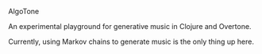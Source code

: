 AlgoTone

An experimental playground for generative music in Clojure and Overtone.

Currently, using Markov chains to generate music is the only thing up here.
